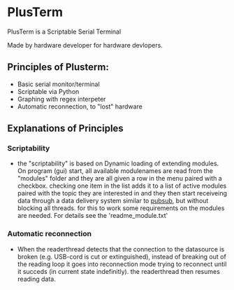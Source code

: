 # PlusTerm

PlusTerm is a Scriptable Serial Terminal

Made by hardware developer for hardware devlopers.

## Principles of Plusterm:
* Basic serial monitor/terminal  
* Scriptable via Python
* Graphing with regex interpeter
* Automatic reconnection, to "lost" hardware

## Explanations of Principles

### Scriptability
* the "scriptability" is based on Dynamic loading of extending modules. On program (gui) start, all available modulenames are read from the "modules" folder and they are all given a row in the menu paired with a checkbox. checking one item in the list adds it to a list of active modules paired with the topic they are interested in and they then start receiveing data through a data delivery system similar to [pubsub](https://pypi.python.org/pypi/PyPubSub/3.3.0), but without blocking all threads. for this to work some requirements on the modules are needed. For details see the 'readme_module.txt'

### Automatic reconnection
* When the readerthread detects that the connection to the datasource is broken (e.g. USB-cord is cut or extinguished), instead of breaking out of the reading loop it goes into reconnection mode trying to reconnect until it succeds (in current state indefinitly). the readerthread then resumes reading data.

